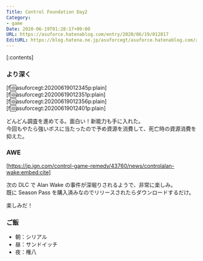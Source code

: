 ```yaml
---
Title: Control Foundation Day2
Category:
- game
Date: 2020-06-19T01:28:17+09:00
URL: https://asuforce.hatenablog.com/entry/2020/06/19/012817
EditURL: https://blog.hatena.ne.jp/asuforcegt/asuforce.hatenablog.com/atom/entry/26006613586864107
---
```


[:contents]

###  より深く

[f:id:asuforcegt:20200619012345p:plain][f:id:asuforcegt:20200619012351p:plain][f:id:asuforcegt:20200619012356p:plain][f:id:asuforcegt:20200619012401p:plain]

どんどん調査を進めてる。面白い！新能力も手に入れた。  
今回もやたら強いボスに当たったので予め資源を消費して、死亡時の資源消費を抑えた。

### AWE

[https://jp.ign.com/control-game-remedy/43760/news/controlalan-wake:embed:cite]

次の DLC で Alan Wake の事件が深堀りされるようで、非常に楽しみ。  
既に Season Pass を購入済みなのでリリースされたらダウンロードするだけ。

楽しみだ！

### ご飯

- 朝：シリアル
- 昼：サンドイッチ
- 夜：権八
